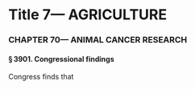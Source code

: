 
# Title 7— AGRICULTURE
### CHAPTER 70— ANIMAL CANCER RESEARCH
#### § 3901. Congressional findings

Congress finds that

